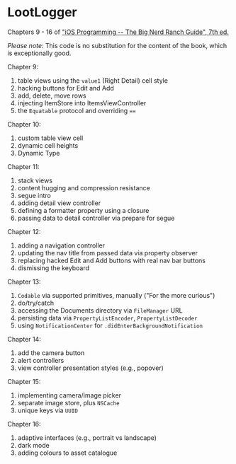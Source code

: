 # LootLogger

Chapters 9 - 16 of ["iOS Programming -- The Big Nerd Ranch Guide", 7th ed.](https://www.amazon.com/gp/product/0135264022/)

_Please note:_ This code is no substitution for the content of the book, which is exceptionally good.

Chapter 9:

1. table views using the `value1` (Right Detail) cell style
2. hacking buttons for Edit and Add
3. add, delete, move rows
4. injecting ItemStore into ItemsViewController
5. the `Equatable` protocol and overriding `==`

Chapter 10:

1. custom table view cell
2. dynamic cell heights
3. Dynamic Type

Chapter 11:

1. stack views
2. content hugging and compression resistance
3. segue intro
4. adding detail view controller
5. defining a formatter property using a closure
6. passing data to detail controller via prepare for segue

Chapter 12:

1. adding a navigation controller
2. updating the nav title from passed data via property observer
3. replacing hacked Edit and Add buttons with real nav bar buttons
4. dismissing the keyboard

Chapter 13:

1. `Codable` via supported primitives, manually ("For the more curious")
2. do/try/catch
3. accessing the Documents directory via `FileManager` URL
4. persisting data via `PropertyListEncoder`, `PropertyListDecoder`
5. using `NotificationCenter` for `.didEnterBackgroundNotification`

Chapter 14:

1. add the camera button
2. alert controllers
3. view controller presentation styles (e.g., popover)

Chapter 15:

1. implementing camera/image picker
2. separate image store, plus `NSCache`
3. unique keys via `UUID`

Chapter 16:

1. adaptive interfaces (e.g., portrait vs landscape)
2. dark mode
3. adding colours to asset catalogue
